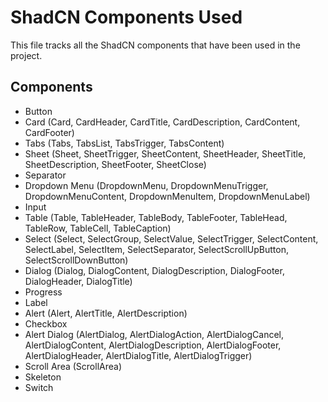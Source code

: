 # ShadCN Components Used

This file tracks all the ShadCN components that have been used in the project.

## Components

- Button
- Card (Card, CardHeader, CardTitle, CardDescription, CardContent, CardFooter)
- Tabs (Tabs, TabsList, TabsTrigger, TabsContent)
- Sheet (Sheet, SheetTrigger, SheetContent, SheetHeader, SheetTitle, SheetDescription, SheetFooter, SheetClose)
- Separator
- Dropdown Menu (DropdownMenu, DropdownMenuTrigger, DropdownMenuContent, DropdownMenuItem, DropdownMenuLabel)
- Input
- Table (Table, TableHeader, TableBody, TableFooter, TableHead, TableRow, TableCell, TableCaption)
- Select (Select, SelectGroup, SelectValue, SelectTrigger, SelectContent, SelectLabel, SelectItem, SelectSeparator, SelectScrollUpButton, SelectScrollDownButton)
- Dialog (Dialog, DialogContent, DialogDescription, DialogFooter, DialogHeader, DialogTitle)
- Progress
- Label
- Alert (Alert, AlertTitle, AlertDescription)
- Checkbox
- Alert Dialog (AlertDialog, AlertDialogAction, AlertDialogCancel, AlertDialogContent, AlertDialogDescription, AlertDialogFooter, AlertDialogHeader, AlertDialogTitle, AlertDialogTrigger)
- Scroll Area (ScrollArea)
- Skeleton
- Switch 